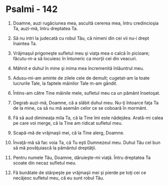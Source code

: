 # Psalmi - 142

1. Doamne, auzi rugăciunea mea, ascultă cererea mea, întru credincioşia Ta, auzi-mă, întru dreptatea Ta. 

2. Să nu intri la judecată cu robul Tău, că nimeni din cei vii nu-i drept înaintea Ta. 

3. Vrăjmaşul prigoneşte sufletul meu şi viaţa mea o calcă în picioare; făcutu-m-a să locuiesc în întuneric ca morţii cei din veacuri. 

4. Mâhnit e duhul în mine şi inima mea încremenită înlăuntrul meu. 

5. Adusu-mi-am aminte de zilele cele de demult; cugetat-am la toate lucrurile Tale, la faptele mâinilor Tale m-am gândit. 

6. Întins-am către Tine mâinile mele, sufletul meu ca un pământ însetoşat. 

7. Degrab auzi-mă, Doamne, că a slăbit duhul meu. Nu-ţi întoarce faţa Ta de la mine, ca să nu mă asemăn celor ce se coboară în mormânt.

8. Fă să aud dimineaţa mila Ta, că la Tine îmi este nădejdea. Arată-mi calea pe care voi merge, că la Tine am ridicat sufletul meu. 

9. Scapă-mă de vrăjmaşii mei, că la Tine alerg, Doamne. 

10. Învaţă-mă să fac voia Ta, că Tu eşti Dumnezeul meu. Duhul Tău cel bun să mă povăţuiască la pământul dreptăţii. 

11. Pentru numele Tău, Doamne, dăruieşte-mi viaţă. Întru dreptatea Ta scoate din necaz sufletul meu. 

12. Fă bunătate de stârpeşte pe vrăjmaşii mei şi pierde pe toţi cei ce necăjesc sufletul meu, că eu sunt robul Tău. 

